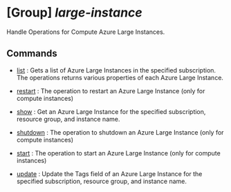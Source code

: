 # [Group] _large-instance_

Handle Operations for Compute Azure Large Instances.

## Commands

- [list](/Commands/large-instance/_list.md)
: Gets a list of Azure Large Instances in the specified subscription. The operations returns various properties of each Azure Large Instance.

- [restart](/Commands/large-instance/_restart.md)
: The operation to restart an Azure Large Instance (only for compute instances)

- [show](/Commands/large-instance/_show.md)
: Get an Azure Large Instance for the specified subscription, resource group, and instance name.

- [shutdown](/Commands/large-instance/_shutdown.md)
: The operation to shutdown an Azure Large Instance (only for compute instances)

- [start](/Commands/large-instance/_start.md)
: The operation to start an Azure Large Instance (only for compute instances)

- [update](/Commands/large-instance/_update.md)
: Update the Tags field of an Azure Large Instance for the specified subscription, resource group, and instance name.
